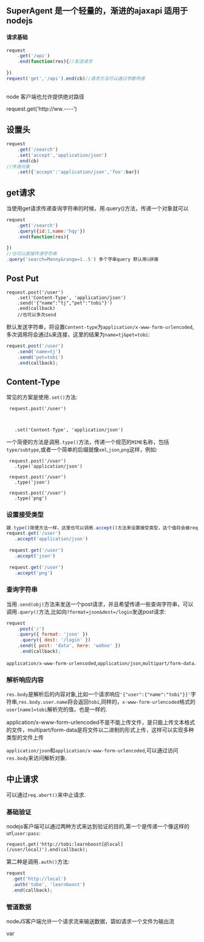 ## SuperAgent 是一个轻量的，渐进的ajaxapi 适用于nodejs

#### 请求基础

```javascript
request
	.get('/api')
    .end(function(res){//发送请求
    
})
request('get','/api').end(cb)//请求方法可以通过参数传递
```

## 

node 客户端也允许提供绝对路径

request.get('http://ww.----')

## 设置头

```javascript
request
	.get('/search')
	.set('accept','application/json')
	.end(cb)
//传递对象
	.set({'accept':'application/json','foo':bar})
```

## get请求

​	当使用get请求传递查询字符串的时候，用.query()方法，传递一个对象就可以

```javascript
request
	.get('/search')
	.query({id:1,name:'hqy'})
    .end(function(res){
    
})
//也可以直接传递字符串
.query('search=Manny&range=1..5') 多个字串query 默认用&拼接
```

## Post Put

```
request.post('/user')
    .set('Content-Type', 'application/json')
    .send('{"name":"tj","pet":"tobi"}')
    .end(callback)
    //也可以多次send
```

 默认发送字符串，将设置`Content-type`为`application/x-www-form-urlencoded`,多次调用将会通过`&`来连接，这里的结果为`name=tj&pet=tobi`: 

```javascript
request.post('/user')
    .send('name=tj')
    .send('pet=tobi')
    .end(callback);
```

## Content-Type

常见的方案是使用`.set()`方法:

```
 request.post('/user')



   .set('Content-Type', 'application/json')
```

 一个简便的方法是调用`.type()`方法，传递一个规范的`MIME`名称，包括`type/subtype`,或者一个简单的后缀就像`xml`,`json`,`png`这样，例如:

```
 request.post('/user')
   .type('application/json')

 request.post('/user')
   .type('json')

 request.post('/user')
   .type('png')
```

### 设置接受类型

```javascript
跟.type()简便方法一样，这里也可以调用.accept()方法来设置接受类型，这个值将会被request.types所引用，支持传递一个规范的MIME名称，包括type/subtype,或者一个简单的后缀就像xml,json,png这样,例如:
request.get('/user')
   .accept('application/json')
 
 request.get('/user')
   .accept('json')
 
 request.get('/user')
   .accept('png')
```

### 查询字符串

当用`.send(obj)`方法来发送一个post请求，并且希望传递一些查询字符串，可以调用`.query()`方法,比如向`?format=json&dest=/login`发送post请求: 

```javascript
request
    .post('/')
    .query({ format: 'json' })
     .query({ dest: '/login' })
    .send({ post: 'data', here: 'wahoo' })
     .end(callback);

```

`application/x-www-form-urlencoded`,`application/json`,`multipart/form-data`. 

### 解析响应内容

`res.body`是解析后的内容对象,比如一个请求响应`'{"user":{"name":"tobi"}}'`字符串,`res.body.user.name`将会返回`tobi`,同样的，`x-www-form-urlencoded`格式的`user[name]=tobi`解析完的值，也是一样的. 



application/x-www-form-urlencoded不是不能上传文件，是只能上传文本格式的文件，multipart/form-data是将文件以二进制的形式上传，这样可以实现多种类型的文件上传 

`application/json`和`application/x-www-form-urlencoded`,可以通过访问`res.body`来访问解析对象. 

## 中止请求

可以通过`req.abort()`来中止请求. 

### 基础验证

nodejs客户端可以通过两种方式来达到验证的目的,第一个是传递一个像这样的url,`user:pass`:

```
request.get('http://tobi:learnboost[@local](/user/local)').end(callback);
```

 第二种是调用`.auth()`方法:

```javascript
request
  .get('http://local')
  .auth('tobo', 'learnboost')
  .end(callback);
```

### 管道数据

nodeJS客户端允许一个请求流来输送数据，碧如请求一个文件为输出流

var 